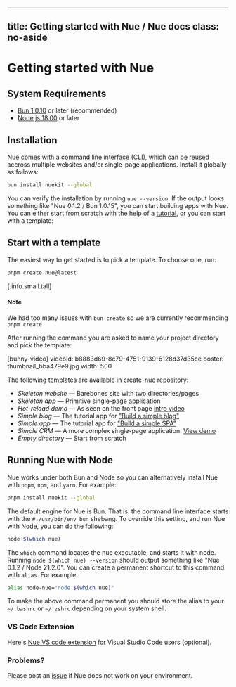 
---
title: Getting started with Nue / Nue docs
class: no-aside
---

# Getting started with Nue


## System Requirements

* [Bun 1.0.10](//bun.sh/) or later (recommended)
* [Node.js 18.00](//nodejs.org/) or later


## Installation
Nue comes with a [command line interface](reference/command-line-interface.html) (CLI), which can be reused accross multiple websites and/or single-page applications. Install it globally as follows:


``` sh
bun install nuekit --global
```

You can verify the installation by running `nue --version`. If the output looks something like "Nue 0.1.2 / Bun 1.0.15", you can start building apps with Nue. You can either start from scratch with the help of a [tutorial](tutorials/build-a-simple-blog.html), or you can start with a template:


## Start with a template
The easiest way to get started is to pick a template. To choose one, run:


``` sh
pnpm create nue@latest
```

[.info.small.tall]
  #### Note
  We had too many issues with `bun create` so we are currently recommending `pnpm create`

After running the command you are asked to name your project directory and pick the template:

[bunny-video]
  videoId: b8883d69-8c79-4751-9139-6128d37d35ce
  poster: thumbnail_bba479e9.jpg
  width: 500

The following templates are available in [create-nue](//github.com/nuejs/create-nue) repository:

- *Skeleton website* —  Barebones site with two directories/pages
- *Skeleton app* —  Primitive single-page application
- *Hot-reload demo* — As seen on the front page [intro video](/)
- *Simple blog* —  The tutorial app for ["Build a simple blog"](tutorials/build-a-simple-blog.html)
- *Simple app* —  The tutorial app for ["Build a simple SPA"](tutorials/build-a-simple-spa.html)
- *Simple CRM* —  A more complex single-page application. [View demo](/@simple-admin/)
- *Empty directory* —  Start from scratch




## Running Nue with Node
Nue works under both Bun and Node so you can alternatively install Nue with `pnpm`, `npm`, and `yarn`. For example:

``` sh
pnpm install nuekit --global
```

The default engine for Nue is Bun. That is: the command line interface starts with the `#!/usr/bin/env bun` shebang. To override this setting, and run Nue with Node, you can do the following:

``` sh
node $(which nue)
```

The `which` command locates the nue executable, and starts it with node. Running `node $(which nue) --version` should output something like "Nue 0.1.2 / Node 21.2.0". You can create a permanent shortcut to this command with `alias`. For example:

``` sh
alias node-nue="node $(which nue)"
```

To make the above command permanent you should store the alias to your `~/.bashrc` or `~/.zshrc` depending on your system shell.



### VS Code Extension
Here's [Nue VS code extension](https://marketplace.visualstudio.com/items?itemName=yaoyuanzhang.nue&ssr=false) for Visual Studio Code users (optional).



### Problems?
Please post an [issue](//github.com/nuejs/nue/issues) if Nue does not work on your environment.





